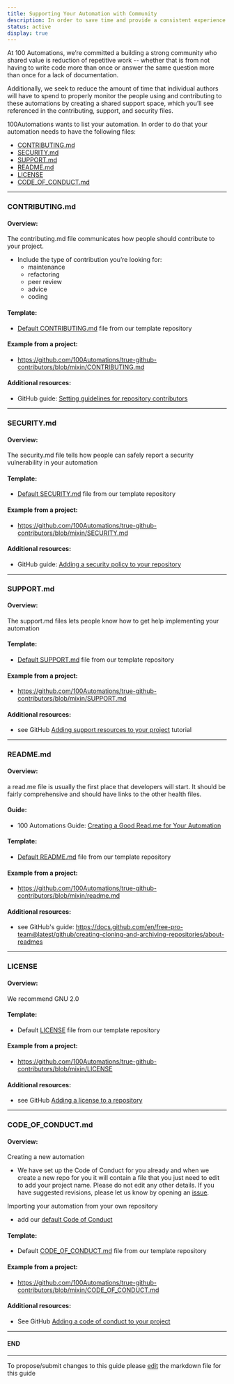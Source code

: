 ```yaml
---
title: Supporting Your Automation with Community
description: In order to save time and provide a consistent experience for creators and users we’ve created default health files for you to customize as appropriate to your project. 
status: active
display: true
---
```


At 100 Automations, we’re committed a building a strong community who shared value is reduction of repetitive work -- whether that is from not having to write code more than once or answer the same question more than once for a lack of documentation.

Additionally, we seek to reduce the amount of time that individual authors will have to spend to properly monitor the people using and contributing to these automations by creating a shared support space, which you’ll see referenced in the contributing, support, and security files.

100Automations wants to list your automation. In order to do that your automation needs to have the following files:

- [CONTRIBUTING.md](#contributing)
- [SECURITY.md](#security)
- [SUPPORT.md](#support)
- [README.md](#readme)
- [LICENSE](#license)
- [CODE_OF_CONDUCT.md](#codeofconduct)

---
<a name="contributing"></a>

### CONTRIBUTING.md

#### Overview:
The contributing.md file communicates how people should contribute to your project. 

   - Include the type of contribution you’re looking for:
      - maintenance
      - refactoring
      - peer review
      - advice
      - coding

#### Template:
- [Default CONTRIBUTING.md](https://github.com/100Automations/.github-automations/blob/master/CONTRIBUTING.md) file from our template repository

#### Example from a project:
- https://github.com/100Automations/true-github-contributors/blob/mixin/CONTRIBUTING.md

#### Additional resources:
   - GitHub guide: [Setting guidelines for repository contributors](https://docs.github.com/en/github/building-a-strong-community/setting-guidelines-for-repository-contributors)
 ---
<a name="security"></a>

### SECURITY.md
#### Overview:
The security.md file tells how people can safely report a security vulnerability in your automation 

#### Template:
- [Default SECURITY.md](https://github.com/100Automations/.github-automations/blob/master/SECURITY.md) file from our template repository

#### Example from a project:
- https://github.com/100Automations/true-github-contributors/blob/mixin/SECURITY.md

#### Additional resources:
   - GitHub guide: [Adding a security policy to your repository](https://docs.github.com/en/github/managing-security-vulnerabilities/adding-a-security-policy-to-your-repository)
---
<a name="support"></a>

### SUPPORT.md
#### Overview: 
The support.md files lets people know how to get help implementing your automation 

#### Template:
- [Default SUPPORT.md](https://github.com/100Automations/.github-automations/blob/master/SUPPORT.md) file from our template repository

#### Example from a project:
- https://github.com/100Automations/true-github-contributors/blob/mixin/SUPPORT.md

#### Additional resources:
- see GitHub [Adding support resources to your project](https://docs.github.com/en/github/building-a-strong-community/adding-support-resources-to-your-project) tutorial 
---
<a name="readme"></a>

### README.md
#### Overview: 
a read.me file is usually the first place that developers will start.  It should be fairly comprehensive and should have links to the other health files.

#### Guide:
- 100 Automations Guide: [Creating a Good Read.me for Your Automation](https://github.com/100Automations/Website/blob/master/_guides/creating-good-readmes-for-automations.md)

#### Template:
- [Default README.md](https://github.com/100Automations/.github-automations/blob/master/README.md) file from our template repository

#### Example from a project:
- https://github.com/100Automations/true-github-contributors/blob/mixin/readme.md

#### Additional resources:
- see GitHub's guide: https://docs.github.com/en/free-pro-team@latest/github/creating-cloning-and-archiving-repositories/about-readmes
---
<a name="licence"></a>

### LICENSE
#### Overview: 
We recommend GNU 2.0 

#### Template:
- Default [LICENSE](https://github.com/100Automations/.github/blob/master/LICENSE) file from our template repository

#### Example from a project:
- https://github.com/100Automations/true-github-contributors/blob/mixin/LICENSE

#### Additional resources:
- see GitHub [Adding a license to a repository](https://docs.github.com/en/free-pro-team@latest/github/building-a-strong-community/adding-a-license-to-a-repository)

---
<a name="codeofconduct"></a>

### CODE_OF_CONDUCT.md
#### Overview: 
Creating a new automation
 - We have set up the Code of Conduct for you already and when we create a new repo for you it will contain a file that you just need to edit to add your project name.  Please do not edit any other details.  If you have suggested revisions, please let us know by opening an [issue](https://github.com/100Automations/Website/issues/new?assignees=&labels=&template=blank-issue.md&title=).

Importing your automation from your own repository
- add our [default Code of Conduct](https://github.com/100Automations/.github/blob/master/CODE_OF_CONDUCT.md)

#### Template:
- Default [CODE_OF_CONDUCT.md](https://github.com/100Automations/.github/blob/master/CODE_OF_CONDUCT.md) file from our template repository

#### Example from a project:
- https://github.com/100Automations/true-github-contributors/blob/mixin/CODE_OF_CONDUCT.md

#### Additional resources:
- See GitHub [Adding a code of conduct to your project](https://docs.github.com/en/free-pro-team@latest/github/building-a-strong-community/adding-a-code-of-conduct-to-your-project)

---
#### END
---
To propose/submit changes to this guide please [edit](https://github.com/100Automations/Website/blob/master/_guides/community-support-for-automations.md) the markdown file for this guide 
